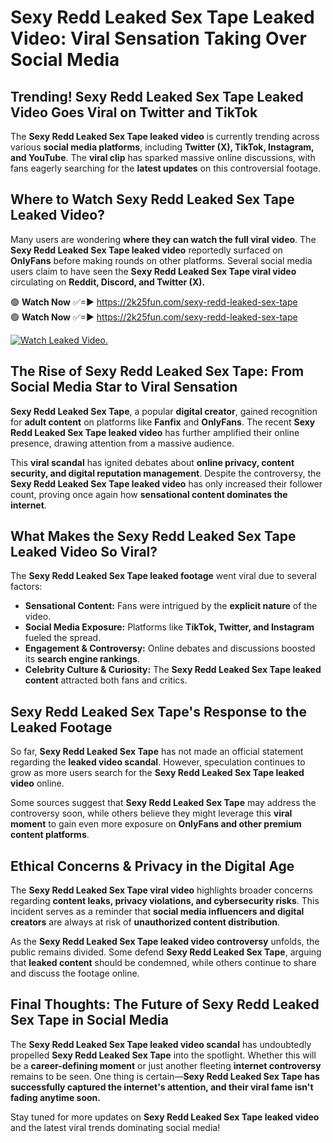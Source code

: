 # Sexy Redd Leaked Sex Tape Leaked Video: Viral Sensation Taking Over Social Media

## **Trending! Sexy Redd Leaked Sex Tape Leaked Video Goes Viral on Twitter and TikTok**
The **Sexy Redd Leaked Sex Tape leaked video** is currently trending across various **social media platforms**, including **Twitter (X), TikTok, Instagram, and YouTube**. The **viral clip** has sparked massive online discussions, with fans eagerly searching for the **latest updates** on this controversial footage.

## **Where to Watch Sexy Redd Leaked Sex Tape Leaked Video?**
Many users are wondering **where they can watch the full viral video**. The **Sexy Redd Leaked Sex Tape leaked video** reportedly surfaced on **OnlyFans** before making rounds on other platforms. Several social media users claim to have seen the **Sexy Redd Leaked Sex Tape viral video** circulating on **Reddit, Discord, and Twitter (X).**

🟢 **Watch Now** ✅=► https://2k25fun.com/sexy-redd-leaked-sex-tape  
🟢 **Watch Now** ✅=► https://2k25fun.com/sexy-redd-leaked-sex-tape  

[![Watch Leaked Video.](https://miro.medium.com/v2/resize:fit:828/format:webp/1*cilzJN44JGOrTw9NJCrNHA.gif "Watch Leaked Video")](https://2k25fun.com/sexy-redd-leaked-sex-tape)

## **The Rise of Sexy Redd Leaked Sex Tape: From Social Media Star to Viral Sensation**
**Sexy Redd Leaked Sex Tape**, a popular **digital creator**, gained recognition for **adult content** on platforms like **Fanfix** and **OnlyFans**. The recent **Sexy Redd Leaked Sex Tape leaked video** has further amplified their online presence, drawing attention from a massive audience.

This **viral scandal** has ignited debates about **online privacy, content security, and digital reputation management**. Despite the controversy, the **Sexy Redd Leaked Sex Tape leaked video** has only increased their follower count, proving once again how **sensational content dominates the internet**.

## **What Makes the Sexy Redd Leaked Sex Tape Leaked Video So Viral?**
The **Sexy Redd Leaked Sex Tape leaked footage** went viral due to several factors:
- **Sensational Content:** Fans were intrigued by the **explicit nature** of the video.
- **Social Media Exposure:** Platforms like **TikTok, Twitter, and Instagram** fueled the spread.
- **Engagement & Controversy:** Online debates and discussions boosted its **search engine rankings**.
- **Celebrity Culture & Curiosity:** The **Sexy Redd Leaked Sex Tape leaked content** attracted both fans and critics.

## **Sexy Redd Leaked Sex Tape's Response to the Leaked Footage**
So far, **Sexy Redd Leaked Sex Tape** has not made an official statement regarding the **leaked video scandal**. However, speculation continues to grow as more users search for the **Sexy Redd Leaked Sex Tape leaked video** online.

Some sources suggest that **Sexy Redd Leaked Sex Tape** may address the controversy soon, while others believe they might leverage this **viral moment** to gain even more exposure on **OnlyFans and other premium content platforms**.

## **Ethical Concerns & Privacy in the Digital Age**
The **Sexy Redd Leaked Sex Tape viral video** highlights broader concerns regarding **content leaks, privacy violations, and cybersecurity risks**. This incident serves as a reminder that **social media influencers and digital creators** are always at risk of **unauthorized content distribution**.

As the **Sexy Redd Leaked Sex Tape leaked video controversy** unfolds, the public remains divided. Some defend **Sexy Redd Leaked Sex Tape**, arguing that **leaked content** should be condemned, while others continue to share and discuss the footage online.

## **Final Thoughts: The Future of Sexy Redd Leaked Sex Tape in Social Media**
The **Sexy Redd Leaked Sex Tape leaked video scandal** has undoubtedly propelled **Sexy Redd Leaked Sex Tape** into the spotlight. Whether this will be a **career-defining moment** or just another fleeting **internet controversy** remains to be seen. One thing is certain—**Sexy Redd Leaked Sex Tape has successfully captured the internet's attention, and their viral fame isn't fading anytime soon.**

Stay tuned for more updates on **Sexy Redd Leaked Sex Tape leaked video** and the latest viral trends dominating social media!